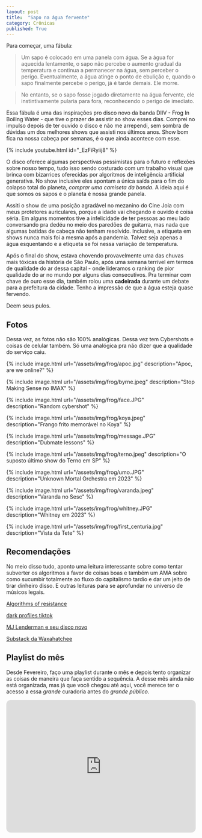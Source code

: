 ```yaml
---
layout: post
title:  "Sapo na água fervente"
category: Crônicas
published: True
---
```


Para começar, uma fábula:

> Um sapo é colocado em uma panela com água. Se a água for aquecida lentamente, o sapo não percebe o aumento gradual da temperatura e continua a permanecer na água, sem perceber o perigo. Eventualmente, a água atinge o ponto de ebulição e, quando o sapo finalmente percebe o perigo, já é tarde demais. Ele morre. 

> No entanto, se o sapo fosse jogado diretamente na água fervente, ele instintivamente pularia para fora, reconhecendo o perigo de imediato.

Essa fábula é uma das inspirações pro disco novo da banda DIIV - Frog In Boiling Water - que tive o prazer de assistir ao show esses dias. Comprei no impulso depois de ter ouvido o disco e não me arrependi, sem sombra de dúvidas um dos melhores shows que assisti nos últimos anos. Show bom fica na nossa cabeça por semanas, é o que ainda acontece com esse.

{% include youtube.html id="_EzFiRyiij8" %}

O disco oferece algumas perspectivas pessimistas para o futuro e reflexões sobre nosso tempo, tudo isso sendo costurado com um trabalho visual que brinca com bizarrices oferecidas por algoritmos de inteligência artificial generativa. No show inclusive eles apontam a única saída para o fim do colapso total do planeta, _comprar uma camiseta da banda_. A ideia aqui é que somos os sapos e o planeta é nossa grande panela.

Assiti o show de uma posição agradável no mezanino do Cine Joia com meus protetores auriculares, porque a idade vai chegando e ouvido é coisa séria. Em alguns momentos tive a infelicidade de ter pessoas ao meu lado conversando pra dedéu no meio dos paredões de guitarra, mas nada que algumas batidas de cabeça não tenham resolvido. Inclusive, a etiqueta em shows nunca mais foi a mesma após a pandemia. Talvez seja apenas a água esquentando e a etiqueta se foi nessa variação de temperatura.

Após o final do show, estava chovendo provavelmente uma das chuvas mais tóxicas da história de São Paulo, após uma semana terrível em termos de qualidade do ar dessa capital - onde lideramos o ranking de pior qualidade do ar no mundo por alguns dias consecutivos. Pra terminar com chave de ouro esse dia, também rolou uma **cadeirada** durante um debate para a prefeitura da cidade. Tenho a impressão de que a água esteja quase fervendo. 

Deem seus pulos.

## Fotos

Dessa vez, as fotos não são 100% analógicas. Dessa vez tem Cybershots e coisas de celular também. Só uma analógica pra não dizer que a qualidade do serviço caiu.

{% include image.html url="/assets/img/frog/apoc.jpg" description="Apoc, are we online?" %}

{% include image.html url="/assets/img/frog/byrne.jpeg" description="Stop Making Sense no IMAX" %}

{% include image.html url="/assets/img/frog/face.JPG" description="Random cybershot" %}

{% include image.html url="/assets/img/frog/koya.jpeg" description="Frango frito memorável no Koya" %}

{% include image.html url="/assets/img/frog/message.JPG" description="Dubmate lessons" %}

{% include image.html url="/assets/img/frog/terno.jpeg" description="O suposto último show do Terno em SP" %}

{% include image.html url="/assets/img/frog/umo.JPG" description="Unknown Mortal Orchestra em 2023" %}

{% include image.html url="/assets/img/frog/varanda.jpeg" description="Varanda no Sesc" %}

{% include image.html url="/assets/img/frog/whitney.JPG" description="Whitney em 2023" %}

{% include image.html url="/assets/img/frog/first_centuria.jpg" description="Vista da Tete" %}

## Recomendações

No meio disso tudo, aponto uma leitura interessante sobre como tentar subverter os algoritmos a favor de coisas boas e também um AMA sobre como sucumbir totalmente ao fluxo do capitalismo tardio e dar um jeito de tirar dinheiro disso. E outras leituras para se aprofundar no universo de músicos legais.

[Algorithms of resistance](https://direct.mit.edu/books/oa-monograph/5721/Algorithms-of-ResistanceThe-Everyday-Fight-against)

[dark profiles tiktok](https://www.reddit.com/r/AMABRASIL/comments/1fpa4wx/crio_conte%C3%BAdo_dark_pro_tiktok_ama/)

[MJ Lenderman e seu disco novo](https://www.newyorker.com/magazine/2024/09/09/mj-lenderman-manning-fireworks-music-review)

[Substack da Waxahatchee](https://katiecrutchfield.substack.com/)


## Playlist do mês

Desde Fevereiro, faço uma playlist durante o mês e depois tento organizar as coisas de maneira que faça sentido a sequência. A desse mês ainda não está organizada, mas já que você chegou até aqui, você merece ter o acesso a essa *grande* curadoria antes do *grande público*.

<iframe style="border-radius:12px" src="https://open.spotify.com/embed/playlist/0srPJBLiDuFxMpknpljXEJ?utm_source=generator&theme=0" width="100%" height="352" frameBorder="0" allowfullscreen="" allow="autoplay; clipboard-write; encrypted-media; fullscreen; picture-in-picture" loading="lazy"></iframe>

